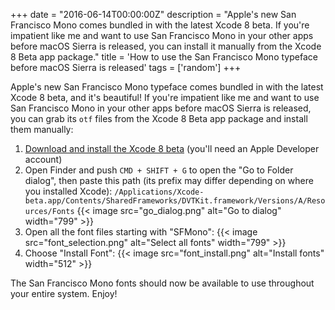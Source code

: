 +++
date = "2016-06-14T00:00:00Z"
description = "Apple's new San Francisco Mono comes bundled in with the latest Xcode 8 beta. If you're impatient like me and want to use San Francisco Mono in your other apps before macOS Sierra is released, you can install it manually from the Xcode 8 Beta app package."
title = 'How to use the San Francisco Mono typeface before macOS Sierra is released'
tags = ['random']
+++

Apple's new San Francisco Mono typeface comes bundled in with the latest Xcode 8 beta, and it's beautiful! If you're impatient like me and want to use San Francisco Mono in your other apps before macOS Sierra is released, you can grab its `otf` files from the Xcode 8 Beta app package and install them manually:

1. [Download and install the Xcode 8 beta](https://developer.apple.com/download/) (you'll need an Apple Developer account)
1. Open Finder and push `CMD + SHIFT + G` to open the "Go to Folder dialog", then paste this path (its prefix may differ depending on where you installed Xcode):
  `/Applications/Xcode-beta.app/Contents/SharedFrameworks/DVTKit.framework/Versions/A/Resources/Fonts`
  {{< image src="go_dialog.png" alt="Go to dialog" width="799" >}}
1. Open all the font files starting with "SFMono":
  {{< image src="font_selection.png" alt="Select all fonts" width="799" >}}
1. Choose "Install Font":
  {{< image src="font_install.png" alt="Install fonts" width="512" >}}

The San Francisco Mono fonts should now be available to use throughout your entire system. Enjoy!
